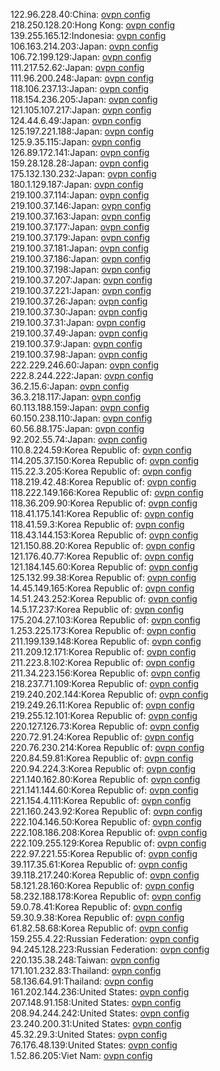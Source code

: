 122.96.228.40:China: [ovpn config](vpn/122_96_228_40.ovpn)  
218.250.128.20:Hong Kong: [ovpn config](vpn/218_250_128_20.ovpn)  
139.255.165.12:Indonesia: [ovpn config](vpn/139_255_165_12.ovpn)  
106.163.214.203:Japan: [ovpn config](vpn/106_163_214_203.ovpn)  
106.72.199.129:Japan: [ovpn config](vpn/106_72_199_129.ovpn)  
111.217.52.62:Japan: [ovpn config](vpn/111_217_52_62.ovpn)  
111.96.200.248:Japan: [ovpn config](vpn/111_96_200_248.ovpn)  
118.106.237.13:Japan: [ovpn config](vpn/118_106_237_13.ovpn)  
118.154.236.205:Japan: [ovpn config](vpn/118_154_236_205.ovpn)  
121.105.107.217:Japan: [ovpn config](vpn/121_105_107_217.ovpn)  
124.44.6.49:Japan: [ovpn config](vpn/124_44_6_49.ovpn)  
125.197.221.188:Japan: [ovpn config](vpn/125_197_221_188.ovpn)  
125.9.35.115:Japan: [ovpn config](vpn/125_9_35_115.ovpn)  
126.89.172.141:Japan: [ovpn config](vpn/126_89_172_141.ovpn)  
159.28.128.28:Japan: [ovpn config](vpn/159_28_128_28.ovpn)  
175.132.130.232:Japan: [ovpn config](vpn/175_132_130_232.ovpn)  
180.1.129.187:Japan: [ovpn config](vpn/180_1_129_187.ovpn)  
219.100.37.114:Japan: [ovpn config](vpn/219_100_37_114.ovpn)  
219.100.37.146:Japan: [ovpn config](vpn/219_100_37_146.ovpn)  
219.100.37.163:Japan: [ovpn config](vpn/219_100_37_163.ovpn)  
219.100.37.177:Japan: [ovpn config](vpn/219_100_37_177.ovpn)  
219.100.37.179:Japan: [ovpn config](vpn/219_100_37_179.ovpn)  
219.100.37.181:Japan: [ovpn config](vpn/219_100_37_181.ovpn)  
219.100.37.186:Japan: [ovpn config](vpn/219_100_37_186.ovpn)  
219.100.37.198:Japan: [ovpn config](vpn/219_100_37_198.ovpn)  
219.100.37.207:Japan: [ovpn config](vpn/219_100_37_207.ovpn)  
219.100.37.221:Japan: [ovpn config](vpn/219_100_37_221.ovpn)  
219.100.37.26:Japan: [ovpn config](vpn/219_100_37_26.ovpn)  
219.100.37.30:Japan: [ovpn config](vpn/219_100_37_30.ovpn)  
219.100.37.31:Japan: [ovpn config](vpn/219_100_37_31.ovpn)  
219.100.37.49:Japan: [ovpn config](vpn/219_100_37_49.ovpn)  
219.100.37.9:Japan: [ovpn config](vpn/219_100_37_9.ovpn)  
219.100.37.98:Japan: [ovpn config](vpn/219_100_37_98.ovpn)  
222.229.246.60:Japan: [ovpn config](vpn/222_229_246_60.ovpn)  
222.8.244.222:Japan: [ovpn config](vpn/222_8_244_222.ovpn)  
36.2.15.6:Japan: [ovpn config](vpn/36_2_15_6.ovpn)  
36.3.218.117:Japan: [ovpn config](vpn/36_3_218_117.ovpn)  
60.113.188.159:Japan: [ovpn config](vpn/60_113_188_159.ovpn)  
60.150.238.110:Japan: [ovpn config](vpn/60_150_238_110.ovpn)  
60.56.88.175:Japan: [ovpn config](vpn/60_56_88_175.ovpn)  
92.202.55.74:Japan: [ovpn config](vpn/92_202_55_74.ovpn)  
110.8.224.59:Korea Republic of: [ovpn config](vpn/110_8_224_59.ovpn)  
114.205.37.150:Korea Republic of: [ovpn config](vpn/114_205_37_150.ovpn)  
115.22.3.205:Korea Republic of: [ovpn config](vpn/115_22_3_205.ovpn)  
118.219.42.48:Korea Republic of: [ovpn config](vpn/118_219_42_48.ovpn)  
118.222.149.166:Korea Republic of: [ovpn config](vpn/118_222_149_166.ovpn)  
118.36.209.90:Korea Republic of: [ovpn config](vpn/118_36_209_90.ovpn)  
118.41.175.141:Korea Republic of: [ovpn config](vpn/118_41_175_141.ovpn)  
118.41.59.3:Korea Republic of: [ovpn config](vpn/118_41_59_3.ovpn)  
118.43.144.153:Korea Republic of: [ovpn config](vpn/118_43_144_153.ovpn)  
121.150.88.20:Korea Republic of: [ovpn config](vpn/121_150_88_20.ovpn)  
121.176.40.77:Korea Republic of: [ovpn config](vpn/121_176_40_77.ovpn)  
121.184.145.60:Korea Republic of: [ovpn config](vpn/121_184_145_60.ovpn)  
125.132.99.38:Korea Republic of: [ovpn config](vpn/125_132_99_38.ovpn)  
14.45.149.165:Korea Republic of: [ovpn config](vpn/14_45_149_165.ovpn)  
14.51.243.252:Korea Republic of: [ovpn config](vpn/14_51_243_252.ovpn)  
14.5.17.237:Korea Republic of: [ovpn config](vpn/14_5_17_237.ovpn)  
175.204.27.103:Korea Republic of: [ovpn config](vpn/175_204_27_103.ovpn)  
1.253.225.173:Korea Republic of: [ovpn config](vpn/1_253_225_173.ovpn)  
211.199.139.148:Korea Republic of: [ovpn config](vpn/211_199_139_148.ovpn)  
211.209.12.171:Korea Republic of: [ovpn config](vpn/211_209_12_171.ovpn)  
211.223.8.102:Korea Republic of: [ovpn config](vpn/211_223_8_102.ovpn)  
211.34.223.156:Korea Republic of: [ovpn config](vpn/211_34_223_156.ovpn)  
218.237.71.109:Korea Republic of: [ovpn config](vpn/218_237_71_109.ovpn)  
219.240.202.144:Korea Republic of: [ovpn config](vpn/219_240_202_144.ovpn)  
219.249.26.11:Korea Republic of: [ovpn config](vpn/219_249_26_11.ovpn)  
219.255.12.101:Korea Republic of: [ovpn config](vpn/219_255_12_101.ovpn)  
220.127.126.73:Korea Republic of: [ovpn config](vpn/220_127_126_73.ovpn)  
220.72.91.24:Korea Republic of: [ovpn config](vpn/220_72_91_24.ovpn)  
220.76.230.214:Korea Republic of: [ovpn config](vpn/220_76_230_214.ovpn)  
220.84.59.81:Korea Republic of: [ovpn config](vpn/220_84_59_81.ovpn)  
220.94.224.3:Korea Republic of: [ovpn config](vpn/220_94_224_3.ovpn)  
221.140.162.80:Korea Republic of: [ovpn config](vpn/221_140_162_80.ovpn)  
221.141.144.60:Korea Republic of: [ovpn config](vpn/221_141_144_60.ovpn)  
221.154.4.111:Korea Republic of: [ovpn config](vpn/221_154_4_111.ovpn)  
221.160.243.92:Korea Republic of: [ovpn config](vpn/221_160_243_92.ovpn)  
222.104.146.50:Korea Republic of: [ovpn config](vpn/222_104_146_50.ovpn)  
222.108.186.208:Korea Republic of: [ovpn config](vpn/222_108_186_208.ovpn)  
222.109.255.129:Korea Republic of: [ovpn config](vpn/222_109_255_129.ovpn)  
222.97.221.55:Korea Republic of: [ovpn config](vpn/222_97_221_55.ovpn)  
39.117.35.61:Korea Republic of: [ovpn config](vpn/39_117_35_61.ovpn)  
39.118.217.240:Korea Republic of: [ovpn config](vpn/39_118_217_240.ovpn)  
58.121.28.160:Korea Republic of: [ovpn config](vpn/58_121_28_160.ovpn)  
58.232.188.178:Korea Republic of: [ovpn config](vpn/58_232_188_178.ovpn)  
59.0.78.41:Korea Republic of: [ovpn config](vpn/59_0_78_41.ovpn)  
59.30.9.38:Korea Republic of: [ovpn config](vpn/59_30_9_38.ovpn)  
61.82.58.68:Korea Republic of: [ovpn config](vpn/61_82_58_68.ovpn)  
159.255.4.22:Russian Federation: [ovpn config](vpn/159_255_4_22.ovpn)  
94.245.128.223:Russian Federation: [ovpn config](vpn/94_245_128_223.ovpn)  
220.135.38.248:Taiwan: [ovpn config](vpn/220_135_38_248.ovpn)  
171.101.232.83:Thailand: [ovpn config](vpn/171_101_232_83.ovpn)  
58.136.64.91:Thailand: [ovpn config](vpn/58_136_64_91.ovpn)  
161.202.144.236:United States: [ovpn config](vpn/161_202_144_236.ovpn)  
207.148.91.158:United States: [ovpn config](vpn/207_148_91_158.ovpn)  
208.94.244.242:United States: [ovpn config](vpn/208_94_244_242.ovpn)  
23.240.200.31:United States: [ovpn config](vpn/23_240_200_31.ovpn)  
45.32.29.3:United States: [ovpn config](vpn/45_32_29_3.ovpn)  
76.176.48.139:United States: [ovpn config](vpn/76_176_48_139.ovpn)  
1.52.86.205:Viet Nam: [ovpn config](vpn/1_52_86_205.ovpn)  
